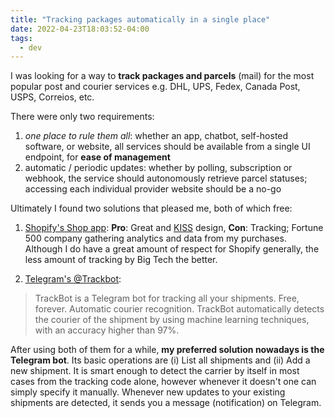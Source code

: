 ```yaml
---
title: "Tracking packages automatically in a single place"
date: 2022-04-23T18:03:52-04:00
tags:
  - dev
---
```


I was looking for a way to **track packages and parcels** (mail) for the most popular post and courier services e.g. DHL, UPS, Fedex, Canada Post, USPS, Correios, etc.


There were only two requirements:

1. _one place to rule them all_: whether an app, chatbot, self-hosted software, or website, all services should be available from a single UI endpoint, for **ease of management**
2. automatic / periodic updates: whether by polling, subscription or webhook, the service should autonomously retrieve parcel statuses; accessing each individual provider website should be a no-go

Ultimately I found two solutions that pleased me, both of which free:

1. [Shopify's Shop app](https://shop.app): **Pro**: Great and [KISS](https://en.wikipedia.org/wiki/KISS_principle) design, **Con**: Tracking; Fortune 500 company gathering analytics and data from my purchases. Although I do have a great amount of respect for Shopify generally, the less amount of tracking by Big Tech the better.

2. [Telegram's @Trackbot](https://trackbot.eu/en):

> TrackBot is a Telegram bot for tracking all your shipments. Free, forever. Automatic courier recognition. TrackBot automatically detects the courier of the shipment by using machine learning techniques, with an accuracy higher than 97%.

After using both of them for a while, **my preferred solution nowadays is the Telegram bot**. Its basic operations are (i) List all shipments and (ii) Add a new shipment. It is smart enough to detect the carrier by itself in most cases from the tracking code alone, however whenever it doesn't one can simply specify it manually. Whenever new updates to your existing shipments are detected, it sends you a message (notification) on Telegram.
